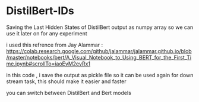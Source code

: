 # DistilBert-IDs
Saving the Last Hidden States of DistilBert output as numpy array so we can use it later on for any experiment 

i used this refrence from Jay Alammar : https://colab.research.google.com/github/jalammar/jalammar.github.io/blob/master/notebooks/bert/A_Visual_Notebook_to_Using_BERT_for_the_First_Time.ipynb#scrollTo=iaoEvM2evRx1

in this code , i save the output as pickle file so it can be used again for down stream task, this should make it easier and faster 

you can switch between DistilBert and Bert models 
